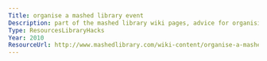 ```yaml
---
Title: organise a mashed library event
Description: part of the mashed library wiki pages, advice for organising events.
Type: ResourcesLibraryHacks
Year: 2010
ResourceUrl: http://www.mashedlibrary.com/wiki-content/organise-a-mashed-library-event/
---
```

